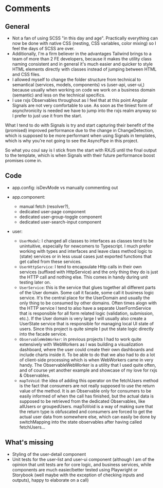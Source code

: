 # Comments

## General

- Not a fan of using SCSS "in this day and age". Practically everything can now be done with native CSS (nesting, CSS variables, color mixing) so I feel the days of SCSS are over.
- Additionally, I'm a firm believer in the advantages Tailwind brings to a team of more than 2 FE developers, because it makes the utility class naming consistent and in general it's much easier and quicker to style HTML elements directly with classes instead of jumping between HTML and CSS files.
- I allowed myself to change the folder structure from technical to semantical (services, models, components) vs (user-api, user-ui,) because usually when working on code we work on a business domain (semantic) and less on the technical specifics.
- I use rxjs Observables throughout as I feel that at this point Angular Signals are not very comfortable to use. As soon as the tiniest form of asynchronicity is needed we have to jump into the rxjs realm anyway so I prefer to just use it from the start.

What I tend to do with Signals is try and start capturing their benefit of the (promised) improved performance due to the change in ChangeDetection, which is supposed to be more performant when using Signals in templates, which is why you're not going to see the AsyncPipe in this project.

So what you coul say is I stick from the start with RXJS until the final output to the template, which is when Signals with their future performance boost promises come in.

## Code

- app.config: isDevMode vs manually commenting out

- app.component:

  - manual fetch (resolver?),
  - dedicated user-page component
  - dedicated user-group-toggle component
  - dedicated user-search-input component

- user:

  - `UserModel`: I changed all classes to interfaces as classes tend to be unintuitive, especially for newcomers to Typescript. I much prefer working with types and interfaces and leave class method logic to (state) services or in less usual cases just exported functions that get called from these services.
  - `UserHttpService`: I tend to encapsulate Http calls in their own services (suffixed with HttpService) and the only thing they do is just the HTTP call and nothing else. This comes in handy during unit testing later on.
  - `UserService`: this is the service that glues together all different parts of the User domain. Some call it facade, some call it business logic service. It's the central place for the UserDomain and usually the only thing to be consumed by other domains. Often times alogn with the HTTP service I tend to also have a separate UserFormService that is responsible for all form related logic (validation, submission, etc.).
    If the User domain is very large I will usually also create a UserState service that is responsible for managing local UI state of users.
    Since this project is quite simple I put the state logic directly into the facade service.
  - `ObservableWebWorker`: in previous projects I had to work quite extensively with WebWorkers as I was building a visualization dashboard, where the user could create their own dashboards and include charts inside it. To be able to do that we also had to do a lot of client-side processing which is when WebWorkers came in very handy.
    The ObservableWebWorker is a utility that I used quite often, and of course yet another example and showcase of my love for rxjs & Observables.
  - `mapToVoid`: the idea of adding this operator on the fetchUsers method is the fact that consumers are not really supposed to use the return value of the method. It is an Observable only for consumers to be easily informed of when the call has finished, but the actual data is supposed to be retrieved from the dedicated Observables, like allUsers or groupedUsers. mapToVoid is a way of making sure that the return type is obfuscated and consumers are forced to get the actual user data from somewhere else, which can easily be done by switchMapping into the state observables after having called fetchUsers...

## What's missing

- Styling of the user-detail component
- Unit tests for the user-list and user-ui component (although I am of the opinion that unit tests are for core logic, and business services, while components are much easier/better tested using Playwright or Storybook (well maybe with the exception of checking inputs and outputs), happy to elaborate on a call)
